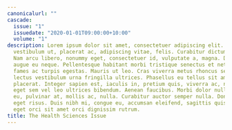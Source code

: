 ```yaml
---
canonicalurl: ""
cascade:
  issue: "1"
  issuedate: "2020-01-01T09:00:00+10:00"
  volume: "1"
description: Lorem ipsum dolor sit amet, consectetuer adipiscing elit. Ut purus elit,
  vestibulum ut, placerat ac, adipiscing vitae, felis. Curabitur dictum gravida mauris.
  Nam arcu libero, nonummy eget, consectetuer id, vulputate a, magna. Donec vehicula
  augue eu neque. Pellentesque habitant morbi tristique senectus et netus et malesuada
  fames ac turpis egestas. Mauris ut leo. Cras viverra metus rhoncus sem. Nulla et
  lectus vestibulum urna fringilla ultrices. Phasellus eu tellus sit amet tortor gravida
  placerat. Integer sapien est, iaculis in, pretium quis, viverra ac, nunc. Praesent
  eget sem vel leo ultrices bibendum. Aenean faucibus. Morbi dolor nulla, malesuada
  eu, pulvinar at, mollis ac, nulla. Curabitur auctor semper nulla. Donec varius orci
  eget risus. Duis nibh mi, congue eu, accumsan eleifend, sagittis quis, diam. Duis
  eget orci sit amet orci dignissim rutrum.
title: The Health Sciences Issue
---
```

